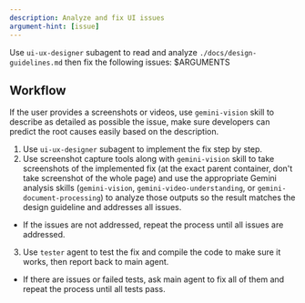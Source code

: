 ```yaml
---
description: Analyze and fix UI issues
argument-hint: [issue]
---
```


Use `ui-ux-designer` subagent to read and analyze `./docs/design-guidelines.md` then fix the following issues:
<issue>$ARGUMENTS</issue>

## Workflow
If the user provides a screenshots or videos, use `gemini-vision` skill to describe as detailed as possible the issue, make sure developers can predict the root causes easily based on the description.

1. Use `ui-ux-designer` subagent to implement the fix step by step.
2. Use screenshot capture tools along with `gemini-vision` skill to take screenshots of the implemented fix (at the exact parent container, don't take screenshot of the whole page) and use the appropriate Gemini analysis skills (`gemini-vision`, `gemini-video-understanding`, or `gemini-document-processing`) to analyze those outputs so the result matches the design guideline and addresses all issues.
  - If the issues are not addressed, repeat the process until all issues are addressed.
3. Use `tester` agent to test the fix and compile the code to make sure it works, then report back to main agent.
  - If there are issues or failed tests, ask main agent to fix all of them and repeat the process until all tests pass.